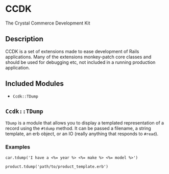 # CCDK

The Crystal Commerce Development Kit

## Description

CCDK is a set of extensions made to ease development of Rails
applications. Many of the extensions monkey-patch core classes and
should be used for debugging etc, not included in a running production
application.

## Included Modules

* `Ccdk::TDump`

## `Ccdk::TDump`

`TDump` is a module that allows you to display a templated
representation of a record using the `#tdump` method. It can be passed
a filename, a string template, an erb object, or an IO (really
anything that responds to `#read`).

### Examples

    car.tdump('I have a <%= year %> <%= make %> <%= model %>')

    product.tdump('path/to/product_template.erb')
